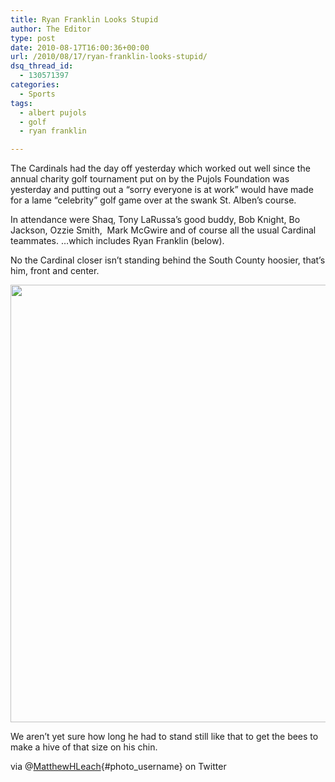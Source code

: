 ```yaml
---
title: Ryan Franklin Looks Stupid
author: The Editor
type: post
date: 2010-08-17T16:00:36+00:00
url: /2010/08/17/ryan-franklin-looks-stupid/
dsq_thread_id:
  - 130571397
categories:
  - Sports
tags:
  - albert pujols
  - golf
  - ryan franklin

---
```

The Cardinals had the day off yesterday which worked out well since the annual charity golf tournament put on by the Pujols Foundation was yesterday and putting out a &#8220;sorry everyone is at work&#8221; would have made for a lame &#8220;celebrity&#8221; golf game over at the swank St. Alben&#8217;s course.

In attendance were Shaq, Tony LaRussa&#8217;s good buddy, Bob Knight, Bo Jackson, Ozzie Smith,  Mark McGwire and of course all the usual Cardinal teammates. &#8230;which includes Ryan Franklin (below).

No the Cardinal closer isn&#8217;t standing behind the South County hoosier, that&#8217;s him, front and center.

[<img class="aligncenter size-full wp-image-6289" title="ryan_franklin_golf" src="http://media.punchingkitty.com/wordpress/2010/08/ryan_franklin_golf.jpg" alt="" width="525" height="700" />][1]

We aren&#8217;t yet sure how long he had to stand still like that to get the bees to make a hive of that size on his chin.

via @[MatthewHLeach][2]{#photo_username} on Twitter

 [1]: http://media.punchingkitty.com/wordpress/2010/08/ryan_franklin_golf.jpg
 [2]: /photos/MatthewHLeach